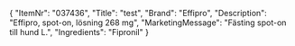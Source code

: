 {
  "ItemNr": "037436",
  "Title": "test",
  "Brand": "Effipro",
  "Description": "Effipro, spot-on, lösning 268 mg",
  "MarketingMessage": "Fästing spot-on till hund L.",
  "Ingredients": "Fipronil"
}